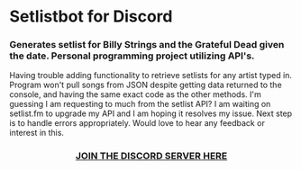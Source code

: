 # Setlistbot for Discord

### Generates setlist for Billy Strings and the Grateful Dead given the date. Personal programming project utilizing API's.

Having trouble adding functionality to retrieve setlists for any artist typed in. 
Program won't pull songs from JSON despite getting data returned to the console, and 
having the same exact code as the other methods. I'm guessing I am requesting to 
much from the setlist API? I am waiting on
setlist.fm to upgrade my API and I am hoping it resolves my issue. Next step is to 
handle errors appropriately. Would love to hear any feedback or interest in this.

<h3 align= "center">
<a href="https://discord.gg/PSKHmVgu"> 
  JOIN THE DISCORD SERVER HERE
</a>
</h3>
